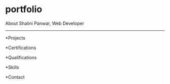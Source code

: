 # portfolio

About Shalini Panwar, Web Developer
*************************************

*Projects

*Certifications

*Qualifications

*Skills

*Contact 
